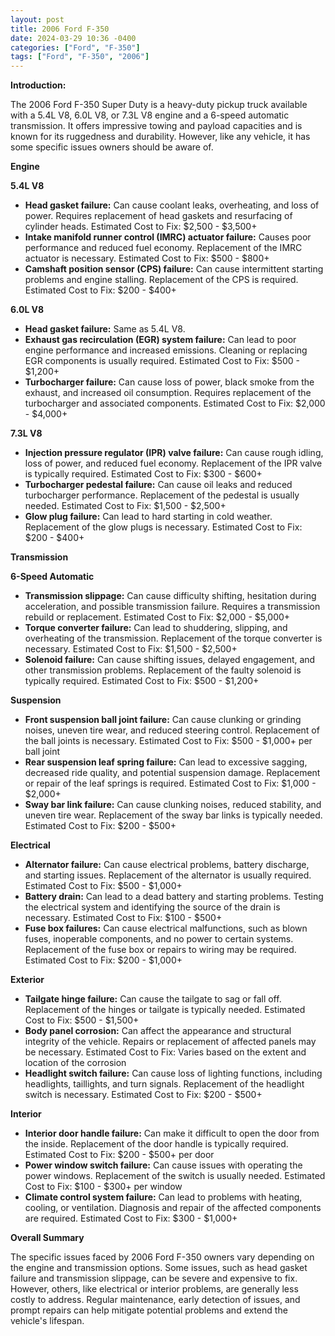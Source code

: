 ```yaml
---
layout: post
title: 2006 Ford F-350
date: 2024-03-29 10:36 -0400
categories: ["Ford", "F-350"]
tags: ["Ford", "F-350", "2006"]
---
```

**Introduction:**

The 2006 Ford F-350 Super Duty is a heavy-duty pickup truck available with a 5.4L V8, 6.0L V8, or 7.3L V8 engine and a 6-speed automatic transmission. It offers impressive towing and payload capacities and is known for its ruggedness and durability. However, like any vehicle, it has some specific issues owners should be aware of.

**Engine**

**5.4L V8**

* **Head gasket failure:** Can cause coolant leaks, overheating, and loss of power. Requires replacement of head gaskets and resurfacing of cylinder heads. Estimated Cost to Fix: $2,500 - $3,500+
* **Intake manifold runner control (IMRC) actuator failure:** Causes poor performance and reduced fuel economy. Replacement of the IMRC actuator is necessary. Estimated Cost to Fix: $500 - $800+
* **Camshaft position sensor (CPS) failure:** Can cause intermittent starting problems and engine stalling. Replacement of the CPS is required. Estimated Cost to Fix: $200 - $400+

**6.0L V8**

* **Head gasket failure:** Same as 5.4L V8.
* **Exhaust gas recirculation (EGR) system failure:** Can lead to poor engine performance and increased emissions. Cleaning or replacing EGR components is usually required. Estimated Cost to Fix: $500 - $1,200+
* **Turbocharger failure:** Can cause loss of power, black smoke from the exhaust, and increased oil consumption. Requires replacement of the turbocharger and associated components. Estimated Cost to Fix: $2,000 - $4,000+

**7.3L V8**

* **Injection pressure regulator (IPR) valve failure:** Can cause rough idling, loss of power, and reduced fuel economy. Replacement of the IPR valve is typically required. Estimated Cost to Fix: $300 - $600+
* **Turbocharger pedestal failure:** Can cause oil leaks and reduced turbocharger performance. Replacement of the pedestal is usually needed. Estimated Cost to Fix: $1,500 - $2,500+
* **Glow plug failure:** Can lead to hard starting in cold weather. Replacement of the glow plugs is necessary. Estimated Cost to Fix: $200 - $400+

**Transmission**

**6-Speed Automatic**

* **Transmission slippage:** Can cause difficulty shifting, hesitation during acceleration, and possible transmission failure. Requires a transmission rebuild or replacement. Estimated Cost to Fix: $2,000 - $5,000+
* **Torque converter failure:** Can lead to shuddering, slipping, and overheating of the transmission. Replacement of the torque converter is necessary. Estimated Cost to Fix: $1,500 - $2,500+
* **Solenoid failure:** Can cause shifting issues, delayed engagement, and other transmission problems. Replacement of the faulty solenoid is typically required. Estimated Cost to Fix: $500 - $1,200+

**Suspension**

* **Front suspension ball joint failure:** Can cause clunking or grinding noises, uneven tire wear, and reduced steering control. Replacement of the ball joints is necessary. Estimated Cost to Fix: $500 - $1,000+ per ball joint
* **Rear suspension leaf spring failure:** Can lead to excessive sagging, decreased ride quality, and potential suspension damage. Replacement or repair of the leaf springs is required. Estimated Cost to Fix: $1,000 - $2,000+
* **Sway bar link failure:** Can cause clunking noises, reduced stability, and uneven tire wear. Replacement of the sway bar links is typically needed. Estimated Cost to Fix: $200 - $500+

**Electrical**

* **Alternator failure:** Can cause electrical problems, battery discharge, and starting issues. Replacement of the alternator is usually required. Estimated Cost to Fix: $500 - $1,000+
* **Battery drain:** Can lead to a dead battery and starting problems. Testing the electrical system and identifying the source of the drain is necessary. Estimated Cost to Fix: $100 - $500+
* **Fuse box failures:** Can cause electrical malfunctions, such as blown fuses, inoperable components, and no power to certain systems. Replacement of the fuse box or repairs to wiring may be required. Estimated Cost to Fix: $200 - $1,000+

**Exterior**

* **Tailgate hinge failure:** Can cause the tailgate to sag or fall off. Replacement of the hinges or tailgate is typically needed. Estimated Cost to Fix: $500 - $1,500+
* **Body panel corrosion:** Can affect the appearance and structural integrity of the vehicle. Repairs or replacement of affected panels may be necessary. Estimated Cost to Fix: Varies based on the extent and location of the corrosion
* **Headlight switch failure:** Can cause loss of lighting functions, including headlights, taillights, and turn signals. Replacement of the headlight switch is necessary. Estimated Cost to Fix: $200 - $500+

**Interior**

* **Interior door handle failure:** Can make it difficult to open the door from the inside. Replacement of the door handle is typically required. Estimated Cost to Fix: $200 - $500+ per door
* **Power window switch failure:** Can cause issues with operating the power windows. Replacement of the switch is usually needed. Estimated Cost to Fix: $100 - $300+ per window
* **Climate control system failure:** Can lead to problems with heating, cooling, or ventilation. Diagnosis and repair of the affected components are required. Estimated Cost to Fix: $300 - $1,000+

**Overall Summary**

The specific issues faced by 2006 Ford F-350 owners vary depending on the engine and transmission options. Some issues, such as head gasket failure and transmission slippage, can be severe and expensive to fix. However, others, like electrical or interior problems, are generally less costly to address. Regular maintenance, early detection of issues, and prompt repairs can help mitigate potential problems and extend the vehicle's lifespan.
